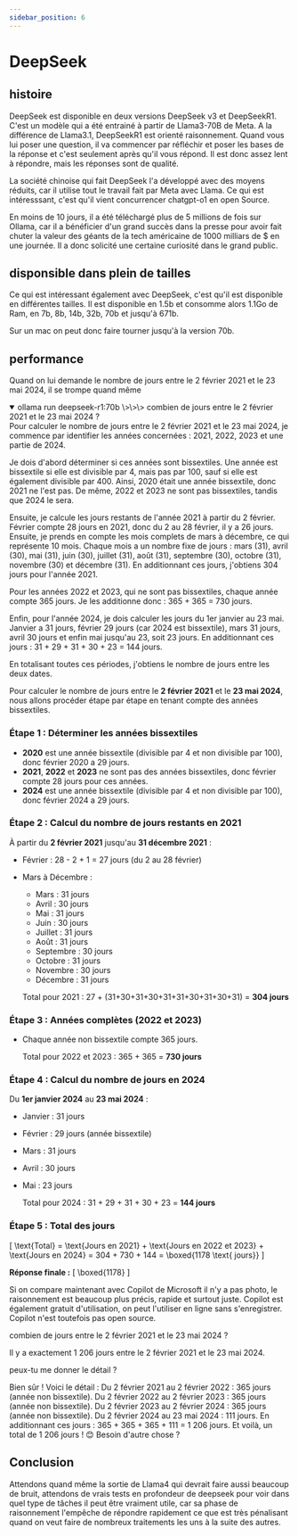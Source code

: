 ```yaml
---
sidebar_position: 6
---
```


# DeepSeek

## histoire

DeepSeek est disponible en deux versions DeepSeek v3 et DeepSeekR1. C'est un modèle qui a été entrainé à partir de Llama3-70B de Meta. A la différence de Llama3.1, DeepSeekR1 est orienté raisonnement. Quand vous lui poser une question, il va commencer par réfléchir et poser les bases de la réponse et c'est seulement après qu'il vous répond. Il est donc assez lent à répondre, mais les réponses sont de qualité.

La société chinoise qui fait DeepSeek l'a développé avec des moyens réduits, car il utilise tout le travail fait par Meta avec Llama. Ce qui est intéresssant, c'est qu'il vient concurrencer chatgpt-o1 en open Source.

En moins de 10 jours, il a été téléchargé plus de 5 millions de fois sur Ollama, car il a bénéficier d'un grand succès dans la presse pour avoir fait chuter la valeur des géants de la tech américaine de 1000 milliars de $ en une journée. Il a donc solicité une certaine curiosité dans le grand public.

## disponsible dans plein de tailles

Ce qui est intéressant également avec DeepSeek, c'est qu'il est disponible en différentes tailles. Il est disponible en 1.5b et consomme alors 1.1Go de Ram, en 7b, 8b, 14b, 32b, 70b et jusqu'à 671b.

Sur un mac on peut donc faire tourner jusqu'à la version 70b.

## performance

Quand on lui demande le nombre de jours entre le 2 février 2021 et le 23 mai 2024, il se trompe quand même

<details open>
  <summary>ollama run deepseek-r1:70b
    \>\>\> combien de jours entre le 2 février 2021 et le 23 mai 2024 ?</summary>
<think>
Pour calculer le nombre de jours entre le 2 février 2021 et le 23 mai 
2024, je commence par identifier les années concernées : 2021, 2022, 2023 
et une partie de 2024.

Je dois d'abord déterminer si ces années sont bissextiles. Une année est 
bissextile si elle est divisible par 4, mais pas par 100, sauf si elle est 
également divisible par 400. Ainsi, 2020 était une année bissextile, donc 
2021 ne l'est pas. De même, 2022 et 2023 ne sont pas bissextiles, tandis 
que 2024 le sera.

Ensuite, je calcule les jours restants de l'année 2021 à partir du 2 
février. Février compte 28 jours en 2021, donc du 2 au 28 février, il y a 
26 jours. Ensuite, je prends en compte les mois complets de mars à 
décembre, ce qui représente 10 mois. Chaque mois a un nombre fixe de jours 
: mars (31), avril (30), mai (31), juin (30), juillet (31), août (31), 
septembre (30), octobre (31), novembre (30) et décembre (31). En 
additionnant ces jours, j'obtiens 304 jours pour l'année 2021.

Pour les années 2022 et 2023, qui ne sont pas bissextiles, chaque année 
compte 365 jours. Je les additionne donc : 365 + 365 = 730 jours.

Enfin, pour l'année 2024, je dois calculer les jours du 1er janvier au 23 
mai. Janvier a 31 jours, février 29 jours (car 2024 est bissextile), mars 
31 jours, avril 30 jours et enfin mai jusqu'au 23, soit 23 jours. En 
additionnant ces jours : 31 + 29 + 31 + 30 + 23 = 144 jours.

En totalisant toutes ces périodes, j'obtiens le nombre de jours entre les 
deux dates.
</think>

Pour calculer le nombre de jours entre le **2 février 2021** et le **23 
mai 2024**, nous allons procéder étape par étape en tenant compte des 
années bissextiles.

### Étape 1 : Déterminer les années bissextiles
- **2020** est une année bissextile (divisible par 4 et non divisible par 
100), donc février 2020 a 29 jours.
- **2021**, **2022** et **2023** ne sont pas des années bissextiles, donc 
février compte 28 jours pour ces années.
- **2024** est une année bissextile (divisible par 4 et non divisible par 
100), donc février 2024 a 29 jours.

### Étape 2 : Calcul du nombre de jours restants en 2021
À partir du **2 février 2021** jusqu'au **31 décembre 2021** :
- Février : 28 - 2 + 1 = 27 jours (du 2 au 28 février)
- Mars à Décembre : 
  - Mars : 31 jours
  - Avril : 30 jours
  - Mai : 31 jours
  - Juin : 30 jours
  - Juillet : 31 jours
  - Août : 31 jours
  - Septembre : 30 jours
  - Octobre : 31 jours
  - Novembre : 30 jours
  - Décembre : 31 jours
  
  Total pour 2021 : 27 + (31+30+31+30+31+31+30+31+30+31) = **304 jours**

### Étape 3 : Années complètes (2022 et 2023)
- Chaque année non bissextile compte 365 jours.
  
  Total pour 2022 et 2023 : 365 + 365 = **730 jours**

### Étape 4 : Calcul du nombre de jours en 2024
Du **1er janvier 2024** au **23 mai 2024** :
- Janvier : 31 jours
- Février : 29 jours (année bissextile)
- Mars : 31 jours
- Avril : 30 jours
- Mai : 23 jours
  
  Total pour 2024 : 31 + 29 + 31 + 30 + 23 = **144 jours**

### Étape 5 : Total des jours
\[
\text{Total} = \text{Jours en 2021} + \text{Jours en 2022 et 2023} + 
\text{Jours en 2024} = 304 + 730 + 144 = \boxed{1178 \text{ jours}}
\]

**Réponse finale :**
\[
\boxed{1178}
\]
 </details>

Si on compare maintenant avec Copilot de Microsoft il n'y a pas photo, le raisonnement est beaucoup plus précis, rapide et surtout juste. Copilot est également gratuit d'utilisation, on peut l'utiliser en ligne sans s'enregistrer. Copilot n'est toutefois pas open source.

combien de jours entre le 2 février 2021 et le 23 mai 2024 ?

Il y a exactement 1 206 jours entre le 2 février 2021 et le 23 mai 2024.

peux-tu me donner le détail ?

Bien sûr ! Voici le détail :
Du 2 février 2021 au 2 février 2022 : 365 jours (année non bissextile).
Du 2 février 2022 au 2 février 2023 : 365 jours (année non bissextile).
Du 2 février 2023 au 2 février 2024 : 365 jours (année non bissextile).
Du 2 février 2024 au 23 mai 2024 : 111 jours.
En additionnant ces jours : 365 + 365 + 365 + 111 = 1 206 jours.
Et voilà, un total de 1 206 jours ! 😊
Besoin d'autre chose ?

## Conclusion

Attendons quand même la sortie de Llama4 qui devrait faire aussi beaucoup de bruit, attendons de vrais tests en profondeur de deepseek pour voir dans quel type de tâches il peut être vraiment utile, car sa phase de raisonnement l'empêche de répondre rapidement ce que est très pénalisant quand on veut faire de nombreux traitements les uns à la suite des autres.